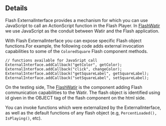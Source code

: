 ## Details ##

Flash ExternalInterface provides a mechanism for which you can use JavaScript to call an ActionScript function in the Flash Player. In [FlashWatir](http://code.google.com/p/flash-watir/) we use JavaScript as the conduit between Watir and the Flash application.

With Flash ExternalInterface you can expose specific Flash object functions.For example, the following code adds external invocation capabilities to some of the `ColoredSquare` Flash component methods.

```
// functions available for JavaSript call
ExternalInterface.addCallback("getColor", getColor);
ExternalInterface.addCallback("click", changeColor);
ExternalInterface.addCallback("getSquareLabel", getSquareLabel);
ExternalInterface.addCallback("setSquareLabel", setSquareLabel);
```

On the testing side, The [FlashWatir](http://code.google.com/p/flash-watir/) is the component adding Flash communication capabilities to the Watir. The flash object is identified using id given in the OBJECT tag of the flash component on the html side.

You can invoke functions which were externalized by the ExternalInterface, as well as the default functions of any flash object (e.g, `PercentLoaded(), IsPlaying()`, etc).